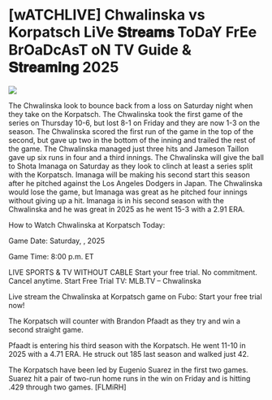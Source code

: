 #  [wATCHLIVE] Chwalinska vs Korpatsch LiVe 𝐒𝐭𝐫𝐞𝐚𝐦𝐬 ToDaY FrEe BrOaDcAsT oN TV Guide & 𝐒𝐭𝐫𝐞𝐚𝐦𝐢𝐧𝐠  2025  
  
  
[![](https://i.imgur.com/qSNzIqt.png)](https://movie.rssnews.media/RCwSIJT.php)  
  
The Chwalinska look to bounce back from a loss on Saturday night when they take on the Korpatsch. The Chwalinska took the first game of the series on Thursday 10-6, but lost 8-1 on Friday and they are now 1-3 on the season. The Chwalinska scored the first run of the game in the top of the second, but gave up two in the bottom of the inning and trailed the rest of the game. The Chwalinska managed just three hits and Jameson Taillon gave up six runs in four and a third innings. The Chwalinska will give the ball to Shota Imanaga on Saturday as they look to clinch at least a series split with the Korpatsch. Imanaga will be making his second start this season after he pitched against the Los Angeles Dodgers in Japan. The Chwalinska would lose the game, but Imanaga was great as he pitched four innings without giving up a hit. Imanaga is in his second season with the Chwalinska and he was great in 2025 as he went 15-3 with a 2.91 ERA.

How to Watch Chwalinska at Korpatsch Today:

Game Date: Saturday, , 2025

Game Time: 8:00 p.m. ET

LIVE SPORTS & TV WITHOUT CABLE
Start your free trial. No commitment. Cancel anytime.
Start Free Trial
TV: MLB.TV – Chwalinska

Live stream the Chwalinska at Korpatsch game on Fubo: Start your free trial now!

The Korpatsch will counter with Brandon Pfaadt as they try and win a second straight game.

Pfaadt is entering his third season with the Korpatsch. He went 11-10 in 2025 with a 4.71 ERA. He struck out 185 last season and walked just 42.

The Korpatsch have been led by Eugenio Suarez in the first two games. Suarez hit a pair of two-run home runs in the win on Friday and is hitting .429 through two games. [FLMiRH]